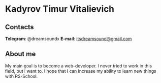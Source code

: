 # Kadyrov Timur Vitalievich

## Contacts

**Telegram**: @dreamsoundx
**E-mail**: itsdreamsound@gmail.com

## About me

My main goal is to become a web-developer. I never tried to work in this field, but I want to. I hope that I can increase my ability to learn new things with RS-School.
